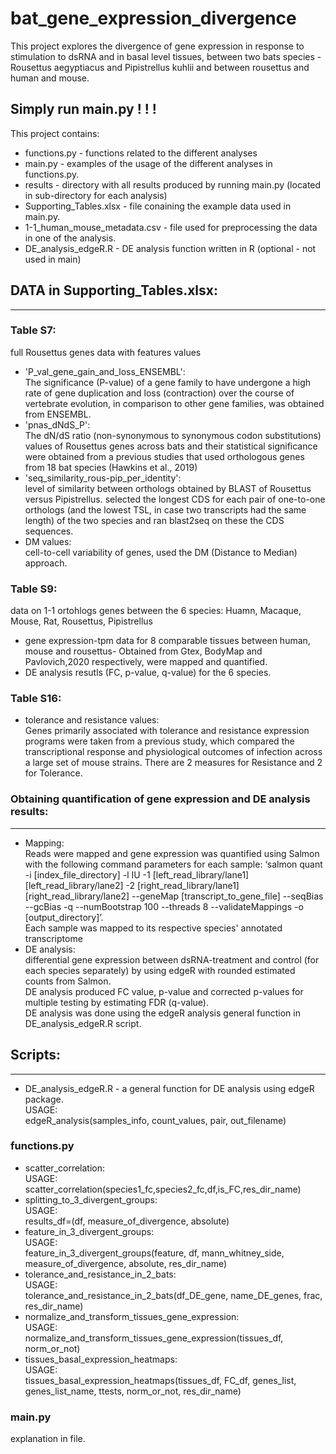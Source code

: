 # bat_gene_expression_divergence

This project explores the divergence of gene expression in response to stimulation to dsRNA and in basal level tissues, between two bats species - Rousettus aegyptiacus and Pipistrellus kuhlii and between rousettus and human and mouse. 

## Simply run main.py ! ! !

This project contains: 
- functions.py - functions related to the different analyses
- main.py - examples of the usage of the different analyses in functions.py. 
- results - directory with all results produced by running main.py (located in sub-directory for each analysis)
- Supporting_Tables.xlsx - file conaining the example data used in main.py.  
- 1-1_human_mouse_metadata.csv - file used for preprocessing the data in one of the analysis.
- DE_analysis_edgeR.R - DE analysis function written in R (optional - not used in main)
 

## DATA in Supporting_Tables.xlsx: 
---------------------------------
### Table S7: 
full Rousettus genes data with features values
- 'P_val_gene_gain_and_loss_ENSEMBL':    
The significance (P-value) of a gene family to have undergone a high rate of gene duplication and loss (contraction) over the course of vertebrate evolution, in comparison to other gene families, was obtained from ENSEMBL.
- 'pnas_dNdS_P':    
The dN/dS ratio (non-synonymous to synonymous codon substitutions) values of Rousettus genes across bats and their statistical significance were obtained from a previous studies that used orthologous genes from 18 bat species (Hawkins et al., 2019)
- 'seq_similarity_rous-pip_per_identity':     
level of similarity between orthologs obtained by BLAST of Rousettus versus Pipistrellus. selected the longest CDS for each pair of one-to-one orthologs (and the lowest TSL, in case two transcripts had the same length) of the two species and ran blast2seq on these the CDS sequences. 
- DM values:    
cell-to-cell variability of genes, used the DM (Distance to Median) approach.

### Table S9: 
data on 1-1 ortohlogs genes between the 6 species: Huamn, Macaque, Mouse, Rat, Rousettus, Pipistrellus
- gene expression-tpm data for 8 comparable tissues between human, mouse and rousettus-
Obtained from Gtex, BodyMap and Pavlovich,2020 respectively, were mapped and quantified. 
- DE analysis resutls (FC, p-value, q-value) for the 6 species.

### Table S16:
- tolerance and resistance values:   
Genes primarily associated with tolerance and resistance expression programs were taken from a previous study, which compared the transcriptional response and physiological outcomes of infection across a large set of mouse strains. There are 2 measures for Resistance and 2 for Tolerance. 


### Obtaining quantification of gene expression and DE analysis results:
----------------------------------------------------------------------
- Mapping:   
Reads were mapped and gene expression was quantified using Salmon with the following command parameters for each sample: ‘salmon quant -i [index_file_directory] -l IU -1 [left_read_library/lane1] [left_read_library/lane2] -2 [right_read_library/lane1] [right_read_library/lane2] --geneMap [transcript_to_gene_file] --seqBias --gcBias -q --numBootstrap 100 --threads 8 --validateMappings -o [output_directory]’.   
Each sample was mapped to its respective species' annotated transcriptome
- DE analysis:   
differential gene expression between dsRNA-treatment and control (for each species separately) by using edgeR with rounded estimated counts from Salmon.   
DE analysis produced FC value, p-value and corrected p-values for multiple testing by estimating FDR (q-value).   
DE analysis was done using the edgeR analysis general function in DE_analysis_edgeR.R script.   


## Scripts: 
--------
- DE_analysis_edgeR.R - a general function for DE analysis using edgeR package.   
USAGE:   
edgeR_analysis(samples_info, count_values, pair, out_filename) 


### functions.py
- scatter_correlation:  
USAGE:  
scatter_correlation(species1_fc,species2_fc,df,is_FC,res_dir_name)
- splitting_to_3_divergent_groups:   
USAGE:  
results_df=(df, measure_of_divergence, absolute)
- feature_in_3_divergent_groups:   
USAGE:  
feature_in_3_divergent_groups(feature, df, mann_whitney_side, measure_of_divergence, absolute, res_dir_name)
- tolerance_and_resistance_in_2_bats:   
USAGE:  
tolerance_and_resistance_in_2_bats(df_DE_gene, name_DE_genes, frac, res_dir_name)
- normalize_and_transform_tissues_gene_expression:   
USAGE:  
normalize_and_transform_tissues_gene_expression(tissues_df, norm_or_not)
- tissues_basal_expression_heatmaps:   
USAGE:   
tissues_basal_expression_heatmaps(tissues_df, FC_df, genes_list, genes_list_name, ttests, norm_or_not, res_dir_name)

### main.py
explanation in file.
